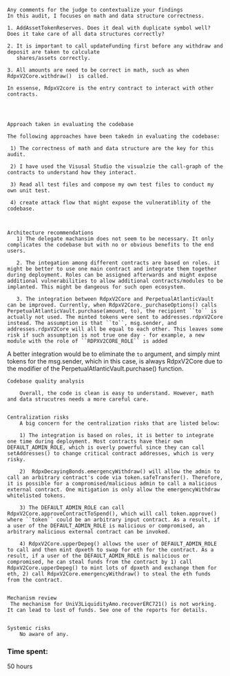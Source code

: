     Any comments for the judge to contextualize your findings
    In this audit, I focuses on math and data structure correctness. 

    1. AddAssetTokenReserves. Does it deal with duplicate symbol well? Does it take care of all data structures correctly?
 
    2. It is important to call updateFunding first before any withdraw and deposit are taken to calculate
       shares/assets correctly.

    3. All amounts are need to be correct in math, such as when RdpxV2Core.withdraw()  is called.

    In essense, RdpxV2core is the entry contract to interact with other contracts. 




    Approach taken in evaluating the codebase

    The following approaches have been takedn in evaluating the codebase: 

     1) The correctness of math and data structure are the key for this audit. 

     2) I have used the Visusal Studio the visualzie the call-graph of the contracts to understand how they interact.

     3) Read all test files and compose my own test files to conduct my own unit test.

     4) create attack flow that might expose the vulneratiblity of the codebase. 



    Architecture recommendations
       1) The delegate machansim does not seem to be necessary. It only complicates the codebase but with no or obvious benefits to the end        users. 

       2. The integation among different contracts are based on roles. it might be better to use one main contract and integrate them together during deployment. Roles can be assigned afterwards and might expose additional vulnerabilities to allow additional contracts/modules to be implanted. This might be dangeous for such open ecosystem.
    
       3. The integration between RdpxV2Core and PerpetualAtlanticVault can be improved. Currently, when RdpxV2Core._purchaseOptions() calls PerpetualAtlanticVault.purchase(amount, to), the recipient ``to`` is actually not used. The minted tokens were sent to addresses.rdpxV2Core instead. The assumption is that ``to``, msg.sender, and addresses.rdpxV2Core will all be equal to each other. This leaves some risk if such assumption is not true one day - for example, a new module with the role of ``RDPXV2CORE_ROLE`` is added 
A better integration would be to eliminate the ``to`` argument, and simply mint tokens for the msg.sender, which in this case, is always RdpxV2Core due to the modifier of the PerpetualAtlanticVault.purchase() function.


    Codebase quality analysis

        Overall, the code is clean is easy to understand. However, math and data strucutres needs a more careful care.


    Centralization risks
        A big concern for the centralization risks that are listed below:

        1) The integration is based on roles, it is better to integrate one time during deployment. Most contracts have their own  DEFAULT_ADMIN_ROLE, which is overly powerful since they can call setAddresses() to change critical contract addresses, which is very risky. 

        2)  RdpxDecayingBonds.emergencyWithdraw() will allow the admin to call an arbitrary contract's code via token.safeTransfer(). Therefore, it is possible for a compromised/malicious admin to call a malicious external contract. One mitigation is only allow the emergencyWithdraw whitelisted tokens. 

        3) The DEFAULT_ADMIN_ROLE can call RdpxV2Core.approveContractToSpend(), which will call token.approve() where ``token`` could be an arbitrary input contract. As a result, if a user of the DEFAULT_ADMIN_ROLE is malicious or compromised, an arbitrary malicious external contract can be invoked.

        4) RdpxV2Core.upperDepeg() allows the user of DEFAULT_ADMIN_ROLE to call and then mint dpxeth to swap for eth for the contract. As a result, if a user of the DEFAULT_ADMIN_ROLE is malicious or compromised, he can steal funds from the contract by 1) call RdpxV2Core.upperDepeg() to mint lots of dpxeth and exchange them for eth, 2) call RdpxV2Core.emergencyWithdraw() to steal the eth funds from the contract.
         

    Mechanism review
     The mechanism for UniV3LiquidityAmo.recoverERC721() is not working. It can lead to lost of funds. See one of the reports for details.


    Systemic risks
        No aware of any.














### Time spent:
50 hours